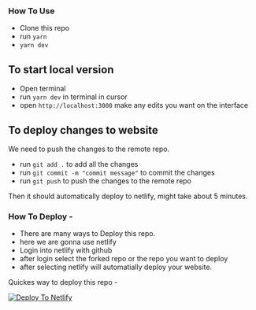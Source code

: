 
### How To Use

- Clone this repo
- run `yarn`
- `yarn dev`

## To start local version

- Open terminal
- run `yarn dev` in terminal in cursor
- open `http://localhost:3000`
make any edits you want on the interface

## To deploy changes to website

We need to push the changes to the remote repo.

- run `git add .` to add all the changes
- run `git commit -m "commit message"` to commit the changes
- run `git push` to push the changes to the remote repo

Then it should automatically deploy to netlify, might take about 5 minutes.

### How To Deploy - 

- There are many ways to Deploy this repo.
- here we are gonna use netlify
- Login into netlify with github
- after login select the forked repo or the repo you want to deploy
- after selecting netlify will automatially deploy your website.

Quickes way to deploy this repo - 

[![Deploy To Netlify](https://www.netlify.com/img/deploy/button.svg)](https://app.netlify.com/start/deploy?repository=https://github.com/chetanverma16/react-portfolio-template)



